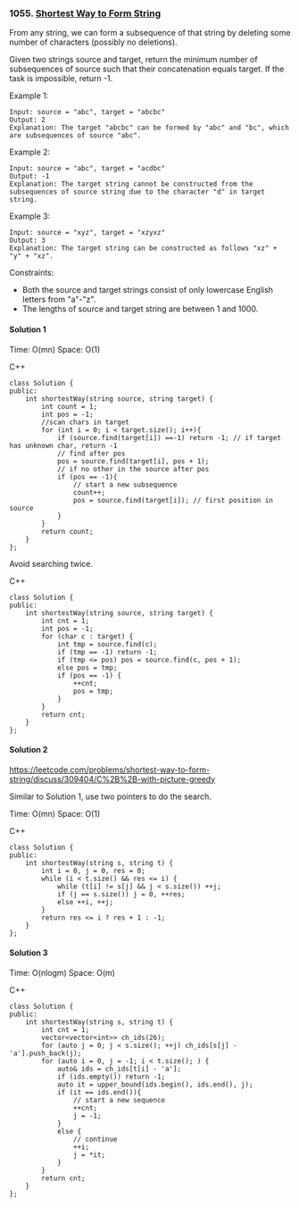 ### 1055\. [Shortest Way to Form String](https://leetcode.com/problems/shortest-way-to-form-string/)

From any string, we can form a subsequence of that string by deleting some number of characters (possibly no deletions).

Given two strings source and target, return the minimum number of subsequences of source such that their concatenation equals target. If the task is impossible, return -1.


Example 1:
```
Input: source = "abc", target = "abcbc"
Output: 2
Explanation: The target "abcbc" can be formed by "abc" and "bc", which are subsequences of source "abc".
```
Example 2:
```
Input: source = "abc", target = "acdbc"
Output: -1
Explanation: The target string cannot be constructed from the subsequences of source string due to the character "d" in target string.
```
Example 3:
```
Input: source = "xyz", target = "xzyxz"
Output: 3
Explanation: The target string can be constructed as follows "xz" + "y" + "xz".
```

Constraints:

* Both the source and target strings consist of only lowercase English letters from "a"-"z".
* The lengths of source and target string are between 1 and 1000.

#### Solution 1

Time: O(mn)
Space: O(1)

C++

```
class Solution {
public:
    int shortestWay(string source, string target) {
        int count = 1;
        int pos = -1;
        //scan chars in target
        for (int i = 0; i < target.size(); i++){
            if (source.find(target[i]) ==-1) return -1; // if target has unknown char, return -1
            // find after pos
            pos = source.find(target[i], pos + 1);
            // if no other in the source after pos 
            if (pos == -1){
                // start a new subsequence
                count++;
                pos = source.find(target[i]); // first position in source
            }
        }
        return count;
    }
};
```

Avoid searching twice.

C++

```
class Solution {
public:
    int shortestWay(string source, string target) {
        int cnt = 1;
        int pos = -1;
        for (char c : target) {
            int tmp = source.find(c);
            if (tmp == -1) return -1;
            if (tmp <= pos) pos = source.find(c, pos + 1);
            else pos = tmp;
            if (pos == -1) {
                ++cnt;
                pos = tmp;
            }            
        }
        return cnt;
    }
};
```


#### Solution 2

https://leetcode.com/problems/shortest-way-to-form-string/discuss/309404/C%2B%2B-with-picture-greedy

Similar to Solution 1, use two pointers to do the search.

Time: O(mn)
Space: O(1)

C++

```
class Solution {
public:
    int shortestWay(string s, string t) {
        int i = 0, j = 0, res = 0;
        while (i < t.size() && res <= i) {
            while (t[i] != s[j] && j < s.size()) ++j;
            if (j == s.size()) j = 0, ++res;
            else ++i, ++j;
        }
        return res <= i ? res + 1 : -1;
    }
};
```

#### Solution 3

Time: O(nlogm)
Space: O(m)

C++

```
class Solution {
public:
    int shortestWay(string s, string t) {
        int cnt = 1;
        vector<vector<int>> ch_ids(26);
        for (auto j = 0; j < s.size(); ++j) ch_ids[s[j] - 'a'].push_back(j);
        for (auto i = 0, j = -1; i < t.size(); ) {
            auto& ids = ch_ids[t[i] - 'a'];
            if (ids.empty()) return -1;
            auto it = upper_bound(ids.begin(), ids.end(), j);
            if (it == ids.end()){
                // start a new sequence
                ++cnt;
                j = -1;    
            } 
            else {
                // continue
                ++i;
                j = *it;  
            }
        } 
        return cnt;
    }
};
```
